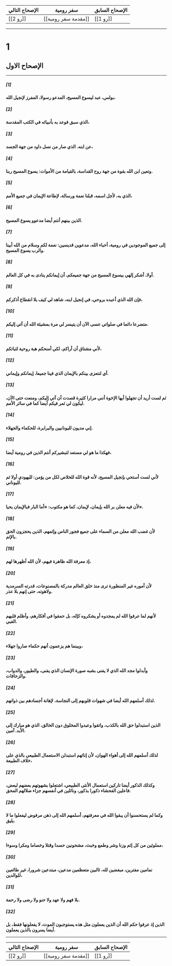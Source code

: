 الإصحاح التالي | سفر رومية | الإصحاح السابق
------------|------------|-----------
[[رو  2]] | [[مقدمة سفر رومية]] | [[رو  1]]

--------

# 1
## الإصحاح الاول
-----------------------------------------
 
##### [1]
**بولس، عبد ليسوع المسيح، المدعو رسولا، المفرز لإنجيل الله،**
##### [2]
 **الذي سبق فوعد به بأنبيائه في الكتب المقدسة،** 
##### [3]
**عن ابنه. الذي صار من نسل داود من جهة الجسد،**
##### [4]
**وتعين ابن الله بقوة من جهة روح القداسة، بالقيامة من الأموات: يسوع المسيح ربنا.**
##### [5]
**الذي به، لأجل اسمه، قبلنا نعمة ورسالة، لإطاعة الإيمان في جميع الأمم،**
##### [6]
**الذين بينهم أنتم أيضا مدعوو يسوع المسيح.**
##### [7]
**إلى جميع الموجودين في رومية، أحباء الله، مدعوين قديسين: نعمة لكم وسلام من الله أبينا والرب يسوع المسيح.**
##### [8]
**أولا، أشكر إلهي بيسوع المسيح من جهة جميعكم، أن إيمانكم ينادى به في كل العالم.**
##### [9]
**فإن الله الذي أعبده بروحي، في إنجيل ابنه، شاهد لي كيف بلا انقطاع أذكركم،**
##### [10]
**متضرعا دائما في صلواتي عسى الآن أن يتيسر لي مرة بمشيئة الله أن آتي إليكم.**
##### [11]
**لأني مشتاق أن أراكم، لكي أمنحكم هبة روحية لثباتكم،**
##### [12]
**أي لنتعزى بينكم بالإيمان الذي فينا جميعا، إيمانكم وإيماني.**
##### [13]
**ثم لست أريد أن تجهلوا أيها الإخوة أنني مرارا كثيرة قصدت أن آتي إليكم، ومنعت حتى الآن، ليكون لي ثمر فيكم أيضا كما في سائر الأمم.**
##### [14]
**إني مديون لليونانيين والبرابرة، للحكماء والجهلاء.**
##### [15]
**فهكذا ما هو لي مستعد لتبشيركم أنتم الذين في رومية أيضا،**
##### [16]
**لأني لست أستحي بإنجيل المسيح، لأنه قوة الله للخلاص لكل من يؤمن: لليهودي أولا ثم لليوناني.**
##### [17]
**لأن فيه معلن بر الله بإيمان، لإيمان، كما هو مكتوب: «أما البار فبالإيمان يحيا».**
##### [18]
**لأن غضب الله معلن من السماء على جميع فجور الناس وإثمهم، الذين يحجزون الحق بالإثم.**
##### [19]
**إذ معرفة الله ظاهرة فيهم، لأن الله أظهرها لهم،**
##### [20]
**لأن أموره غير المنظورة ترى منذ خلق العالم مدركة بالمصنوعات، قدرته السرمدية ولاهوته، حتى إنهم بلا عذر.**
##### [21]
**لأنهم لما عرفوا الله لم يمجدوه أو يشكروه كإله، بل حمقوا في أفكارهم، وأظلم قلبهم الغبي.**
##### [22]
**وبينما هم يزعمون أنهم حكماء صاروا جهلاء،**
##### [23]
**وأبدلوا مجد الله الذي لا يفنى بشبه صورة الإنسان الذي يفنى، والطيور، والدواب، والزحافات.**
##### [24]
**لذلك أسلمهم الله أيضا في شهوات قلوبهم إلى النجاسة، لإهانة أجسادهم بين ذواتهم.**
##### [25]
**الذين استبدلوا حق الله بالكذب، واتقوا وعبدوا المخلوق دون الخالق، الذي هو مبارك إلى الأبد. آمين.**
##### [26]
**لذلك أسلمهم الله إلى أهواء الهوان، لأن إناثهم استبدلن الاستعمال الطبيعي بالذي على خلاف الطبيعة،**
##### [27]
**وكذلك الذكور أيضا تاركين استعمال الأنثى الطبيعي، اشتعلوا بشهوتهم بعضهم لبعض، فاعلين الفحشاء ذكورا بذكور، ونائلين في أنفسهم جزاء ضلالهم المحق.**
##### [28]
**وكما لم يستحسنوا أن يبقوا الله في معرفتهم، أسلمهم الله إلى ذهن مرفوض ليفعلوا ما لا يليق.**
##### [29]
**مملوئين من كل إثم وزنا وشر وطمع وخبث، مشحونين حسدا وقتلا وخصاما ومكرا وسوءا،**
##### [30]
**نمامين مفترين، مبغضين لله، ثالبين متعظمين مدعين، مبتدعين شرورا، غير طائعين للوالدين،**
##### [31]
**بلا فهم ولا عهد ولا حنو ولا رضى ولا رحمة.**
##### [32]
**الذين إذ عرفوا حكم الله أن الذين يعملون مثل هذه يستوجبون الموت، لا يفعلونها فقط، بل أيضا يسرون بالذين يعملون.**

-----------------------------------
الإصحاح التالي | سفر رومية | الإصحاح السابق
------------|------------|-----------
[[رو  2]] | [[مقدمة سفر رومية]] | [[رو  1]]

